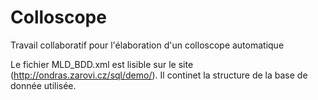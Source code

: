 # Colloscope
Travail collaboratif pour l'élaboration d'un colloscope automatique

Le fichier MLD_BDD.xml est lisible sur le site (http://ondras.zarovi.cz/sql/demo/). Il continet la structure de la base de donnée utilisée.
